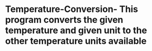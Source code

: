 # Temperature-Conversion- This program converts the given temperature and given unit to the other temperature units available
